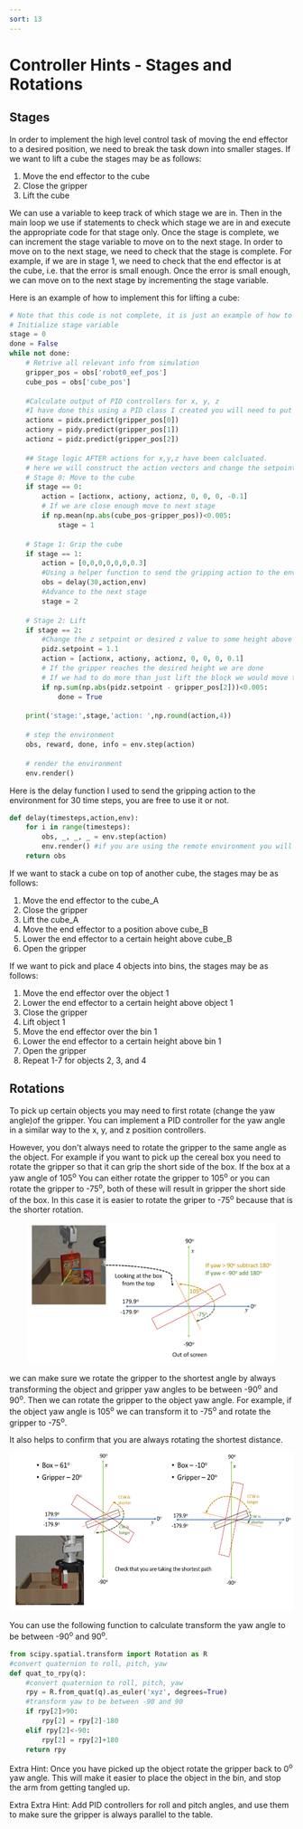 ```yaml
---
sort: 13
---
```

# Controller Hints - Stages and Rotations

## Stages

In order to implement the high level control task of moving the end effector to a desired position, we need to break the task down into smaller stages. If we want to lift a cube the stages may be as follows:

1. Move the end effector to the cube
2. Close the gripper
3. Lift the cube

We can use a variable to keep track of which stage we are in. Then in the main loop we use if statements to check which stage we are in and execute the appropriate code for that stage only. Once the stage is complete, we can increment the stage variable to move on to the next stage. In order to move on to the next stage, we need to check that the stage is complete. For example, if we are in stage 1, we need to check that the end effector is at the cube, i.e. that the error is small enough. Once the error is small enough, we can move on to the next stage by incrementing the stage variable.

Here is an example of how to implement this for lifting a cube:

```python
# Note that this code is not complete, it is just an example of how to implement stages
# Initialize stage variable
stage = 0
done = False
while not done:
    # Retrive all relevant info from simulation
    gripper_pos = obs['robot0_eef_pos']
    cube_pos = obs['cube_pos']    

    #Calculate output of PID controllers for x, y, z
    #I have done this using a PID class I created you will need to put your action calculations here
    actionx = pidx.predict(gripper_pos[0])
    actiony = pidy.predict(gripper_pos[1])
    actionz = pidz.predict(gripper_pos[2])       
    
    ## Stage logic AFTER actions for x,y,z have been calcluated.
    # here we will construct the action vectors and change the setpoints depending on what stage we are in.
    # Stage 0: Move to the cube
    if stage == 0:
        action = [actionx, actiony, actionz, 0, 0, 0, -0.1]
        # If we are close enough move to next stage
        if np.mean(np.abs(cube_pos-gripper_pos))<0.005:
            stage = 1

    # Stage 1: Grip the cube
    if stage == 1:
        action = [0,0,0,0,0,0,0.3]
        #Using a helper function to send the gripping action to the environment for 30 time steps
        obs = delay(30,action,env)
        #Advance to the next stage
        stage = 2

    # Stage 2: Lift
    if stage == 2:
        #Change the z setpoint or desired z value to some height above the table (>0.8)
        pidz.setpoint = 1.1
        action = [actionx, actiony, actionz, 0, 0, 0, 0.1]
        # If the gripper reaches the desired height we are done
        # If we had to do more than just lift the block we would move to the next stage
        if np.sum(np.abs(pidz.setpoint - gripper_pos[2]))<0.005:
            done = True

    print('stage:',stage,'action: ',np.round(action,4))

    # step the environment
    obs, reward, done, info = env.step(action)

    # render the environment
    env.render()
```

Here is the delay function I used to send the gripping action to the environment for 30 time steps, you are free to use it or not.

```python
def delay(timesteps,action,env):
    for i in range(timesteps):
        obs, _, _, _ = env.step(action)
        env.render() #if you are using the remote environment you will need to comment this out, or use the remote render code
    return obs
```

If we want to stack a cube on top of another cube, the stages may be as follows:

1. Move the end effector to the cube_A
2. Close the gripper
3. Lift the cube_A
4. Move the end effector to a position above cube_B
5. Lower the end effector to a certain height above cube_B
6. Open the gripper

If we want to pick and place 4 objects into bins, the stages may be as follows:

1. Move the end effector over the object 1
1. Lower the end effector to a certain height above object 1
1. Close the gripper
1. Lift object 1
1. Move the end effector over the bin 1
1. Lower the end effector to a certain height above bin 1
1. Open the gripper
1. Repeat 1-7 for objects 2, 3, and 4

## Rotations

To pick up certain objects you may need to first rotate (change the yaw angle)of the gripper. You can implement a PID controller for the yaw angle in a similar way to the x, y, and z position controllers. 

However, you don't always need to rotate the gripper to the same angle as the object. For example if you want to pick up the cereal box you need to rotate the gripper so that it can grip the short side of the box. If the box at a yaw angle of 105<sup>o</sup> You can either rotate the gripper to 105<sup>o</sup> or you can rotate the gripper to -75<sup>o</sup>, both of these will result in gripper the short side of the box. In this case it is easier to rotate the griper to -75<sup>o</sup> because that is the shorter rotation.

<div style="text-align: center">
<img src="Images/rsrotations.png" height="250" />
</div>

we can make sure we rotate the gripper to the shortest angle by always transforming the object and gripper yaw angles to be between -90<sup>o</sup> and 90<sup>o</sup>. Then we can rotate the gripper to the object yaw angle. For example, if the object yaw angle is 105<sup>o</sup> we can transform it to -75<sup>o</sup> and rotate the gripper to -75<sup>o</sup>.

It also helps to confirm that you are always rotating the shortest distance.

<div style="text-align: center">
<img src="Images/rsrotexamples.png" height="280" />
</div>

You can use the following function to calculate  transform the yaw angle to be between -90<sup>o</sup> and 90<sup>o</sup>.

```python
from scipy.spatial.transform import Rotation as R
#convert quaternion to roll, pitch, yaw
def quat_to_rpy(q):
    #convert quaternion to roll, pitch, yaw
    rpy = R.from_quat(q).as_euler('xyz', degrees=True)
    #transform yaw to be between -90 and 90
    if rpy[2]>90:
        rpy[2] = rpy[2]-180
    elif rpy[2]<-90:
        rpy[2] = rpy[2]+180
    return rpy
```

Extra Hint: Once you have picked up the object rotate the gripper back to 0<sup>o</sup> yaw angle. This will make it easier to place the object in the bin, and stop the arm from getting tangled up. 

Extra Extra Hint: Add PID controllers for roll and pitch angles, and use them to make sure the gripper is always parallel to the table.

